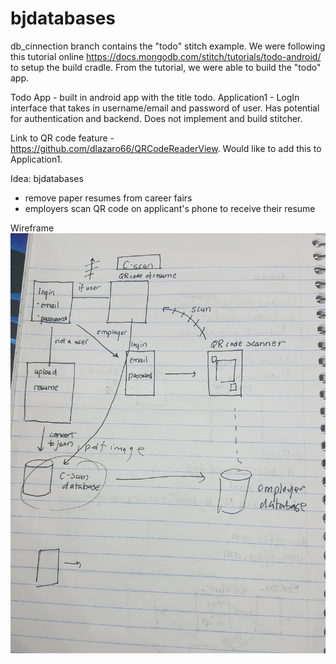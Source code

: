 ﻿# bjdatabases
db_cinnection branch contains the "todo" stitch example. We were following this tutorial online https://docs.mongodb.com/stitch/tutorials/todo-android/ to setup the build cradle. From the tutorial, we were able
to build the "todo" app. 

Todo App - built in android app with the title todo.
Application1 - LogIn interface that takes in username/email and password of user. Has potential for authentication and backend. Does 
not implement and build stitcher. 

Link to QR code feature - https://github.com/dlazaro66/QRCodeReaderView. Would like to add this to Application1. 

Idea: bjdatabases
  - remove paper resumes from career fairs
  - employers scan QR code on applicant's phone to receive their resume

Wireframe
![Alt text](Application1/bitcamp2018_app1.jpg?raw=true "Title")
